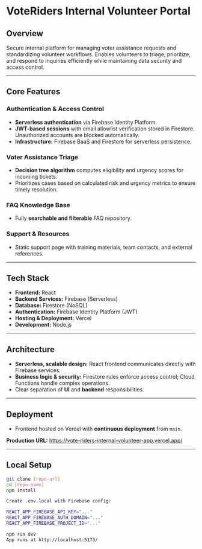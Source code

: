 # VoteRiders Internal Volunteer Portal

## Overview
Secure internal platform for managing voter assistance requests and standardizing volunteer workflows. Enables volunteers to triage, prioritize, and respond to inquiries efficiently while maintaining data security and access control.

---

## Core Features

### Authentication & Access Control
- **Serverless authentication** via Firebase Identity Platform.  
- **JWT-based sessions** with email allowlist verification stored in Firestore. Unauthorized accounts are blocked automatically.  
- **Infrastructure:** Firebase BaaS and Firestore for serverless persistence.

### Voter Assistance Triage
- **Decision tree algorithm** computes eligibility and urgency scores for incoming tickets.  
- Prioritizes cases based on calculated risk and urgency metrics to ensure timely resolution.

### FAQ Knowledge Base
- Fully **searchable and filterable** FAQ repository.  

### Support & Resources
- Static support page with training materials, team contacts, and external references.

---

## Tech Stack
- **Frontend:** React  
- **Backend Services:** Firebase (Serverless)  
- **Database:** Firestore (NoSQL)  
- **Authentication:** Firebase Identity Platform (JWT)  
- **Hosting & Deployment:** Vercel  
- **Development:** Node.js  

---

## Architecture
- **Serverless, scalable design:** React frontend communicates directly with Firebase services.  
- **Business logic & security:** Firestore rules enforce access control; Cloud Functions handle complex operations.  
- Clear separation of **UI** and **backend** responsibilities.

---

## Deployment
- Frontend hosted on Vercel with **continuous deployment** from `main`.  

**Production URL:** https://vote-riders-internal-volunteer-app.vercel.app/

---

## Local Setup
```bash
git clone [repo-url]
cd [repo-name]
npm install

Create .env.local with Firebase config:

REACT_APP_FIREBASE_API_KEY="..."
REACT_APP_FIREBASE_AUTH_DOMAIN="..."
REACT_APP_FIREBASE_PROJECT_ID="..."

npm run dev
App runs at http://localhost:5173/